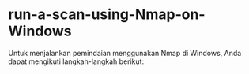 # run-a-scan-using-Nmap-on-Windows
Untuk menjalankan pemindaian menggunakan Nmap di Windows, Anda dapat mengikuti langkah-langkah berikut:
